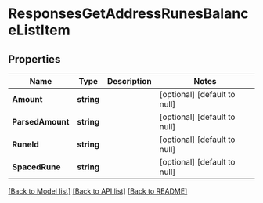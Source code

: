 # ResponsesGetAddressRunesBalanceListItem

## Properties
Name | Type | Description | Notes
------------ | ------------- | ------------- | -------------
**Amount** | **string** |  | [optional] [default to null]
**ParsedAmount** | **string** |  | [optional] [default to null]
**RuneId** | **string** |  | [optional] [default to null]
**SpacedRune** | **string** |  | [optional] [default to null]

[[Back to Model list]](../README.md#documentation-for-models) [[Back to API list]](../README.md#documentation-for-api-endpoints) [[Back to README]](../README.md)

